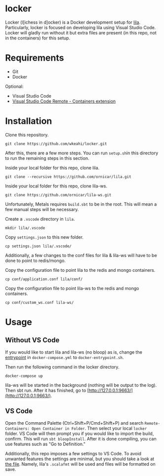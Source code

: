 # locker

Locker (l[ichess in d]ocker) is a Docker development setup for [lila](https://github.com/ornicar/lila). Particularly, locker is focused on developing lila using Visual Studio Code. Locker will gladly run without it but extra files are present (in this repo, not in the containers) for this setup.

# Requirements

* Git
* Docker

Optional:
* Visual Studio Code
* [Visual Studio Code Remote - Containers extension](https://code.visualstudio.com/docs/remote/containers)

# Installation

Clone this repository.

    git clone https://github.com/wkeahi/locker.git
    
After this, there are a few more steps. You can run `setup.sh`in this directory to run the remaining steps in this section.
  
Inside your local folder for this repo, clone lila.

    git clone --recursive https://github.com/ornicar/lila.git
  
Inside your local folder for this repo, clone lila-ws.

    git clone https://github.com/ornicar/lila-ws.git

Unfortunately, Metals requires `build.sbt` to be in the root. This will mean a few manual steps will be necessary. 

Create a `.vscode` directory in `lila`.

    mkdir lila/.vscode

Copy `settings.json` to this new folder.

    cp settings.json lila/.vscode/
    
Additionally, a few changes to the conf files for lila & lila-ws will have to be done to point to redis/mongo.
    
Copy the configuration file to point lila to the redis and mongo containers.

    cp conf/application.conf lila/conf/

Copy the configuration file to point lila-ws to the redis and mongo containers.

    cp conf/custom_ws.conf lila-ws/

# Usage

## Without VS Code

If you would like to start lila and lila-ws (no bloop) as is, change the [entrypoint](https://github.com/wkeahi/locker/blob/main/docker-compose.yml#L17) in `docker-compose.yml` to `docker-entrypoint.sh`.

Then run the following command in the locker directory.
    
    docker-compose up
    
lila-ws will be started in the background (nothing will be output to the log). Then sbt run. After it has finished, go to [http://127.0.0.1:9663/](http://127.0.0.1:9663/).

## VS Code

Open the Command Palette (Ctrl+Shift+P/Cmd+Shift+P) and search `Remote-Containers: Open Container in Folder`. Then select your local `locker` folder. VS Code will then prompt you if you would like to import the build, confirm. This will run `sbt bloopInstall`. After it is done compiling, you can use features such as "Go to Definition."

Additionally, this repo imposes a few settings to VS Code. To avoid unwanted features the settings are minimal, but you should take a look at [the file](https://github.com/wkeahi/locker/blob/main/settings.json). Namely, lila's `.scalafmt` will be used and files will be formatted on save.
